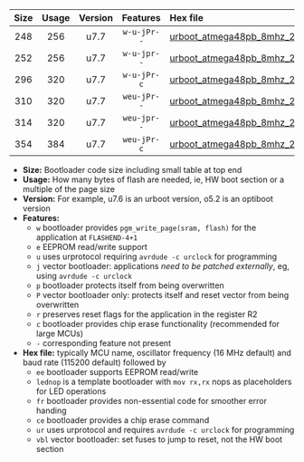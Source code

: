 |Size|Usage|Version|Features|Hex file|
|:-:|:-:|:-:|:-:|:--|
|248|256|u7.7|`w-u-jPr--`|[urboot_atmega48pb_8mhz_250000bps_lednop_ur_vbl.hex](https://raw.githubusercontent.com/stefanrueger/urboot.hex/main/mcus/atmega48pb/fcpu_8mhz/250000_bps/urboot_atmega48pb_8mhz_250000bps_lednop_ur_vbl.hex)|
|252|256|u7.7|`w-u-jpr--`|[urboot_atmega48pb_8mhz_250000bps_lednop_fr_ur_vbl.hex](https://raw.githubusercontent.com/stefanrueger/urboot.hex/main/mcus/atmega48pb/fcpu_8mhz/250000_bps/urboot_atmega48pb_8mhz_250000bps_lednop_fr_ur_vbl.hex)|
|296|320|u7.7|`w-u-jPr-c`|[urboot_atmega48pb_8mhz_250000bps_lednop_fr_ce_ur_vbl.hex](https://raw.githubusercontent.com/stefanrueger/urboot.hex/main/mcus/atmega48pb/fcpu_8mhz/250000_bps/urboot_atmega48pb_8mhz_250000bps_lednop_fr_ce_ur_vbl.hex)|
|310|320|u7.7|`weu-jPr--`|[urboot_atmega48pb_8mhz_250000bps_ee_lednop_ur_vbl.hex](https://raw.githubusercontent.com/stefanrueger/urboot.hex/main/mcus/atmega48pb/fcpu_8mhz/250000_bps/urboot_atmega48pb_8mhz_250000bps_ee_lednop_ur_vbl.hex)|
|314|320|u7.7|`weu-jpr--`|[urboot_atmega48pb_8mhz_250000bps_ee_lednop_fr_ur_vbl.hex](https://raw.githubusercontent.com/stefanrueger/urboot.hex/main/mcus/atmega48pb/fcpu_8mhz/250000_bps/urboot_atmega48pb_8mhz_250000bps_ee_lednop_fr_ur_vbl.hex)|
|354|384|u7.7|`weu-jPr-c`|[urboot_atmega48pb_8mhz_250000bps_ee_lednop_fr_ce_ur_vbl.hex](https://raw.githubusercontent.com/stefanrueger/urboot.hex/main/mcus/atmega48pb/fcpu_8mhz/250000_bps/urboot_atmega48pb_8mhz_250000bps_ee_lednop_fr_ce_ur_vbl.hex)|

- **Size:** Bootloader code size including small table at top end
- **Usage:** How many bytes of flash are needed, ie, HW boot section or a multiple of the page size
- **Version:** For example, u7.6 is an urboot version, o5.2 is an optiboot version
- **Features:**
  + `w` bootloader provides `pgm_write_page(sram, flash)` for the application at `FLASHEND-4+1`
  + `e` EEPROM read/write support
  + `u` uses urprotocol requiring `avrdude -c urclock` for programming
  + `j` vector bootloader: applications *need to be patched externally*, eg, using `avrdude -c urclock`
  + `p` bootloader protects itself from being overwritten
  + `P` vector bootloader only: protects itself and reset vector from being overwritten
  + `r` preserves reset flags for the application in the register R2
  + `c` bootloader provides chip erase functionality (recommended for large MCUs)
  + `-` corresponding feature not present
- **Hex file:** typically MCU name, oscillator frequency (16 MHz default) and baud rate (115200 default) followed by
  + `ee` bootloader supports EEPROM read/write
  + `lednop` is a template bootloader with `mov rx,rx` nops as placeholders for LED operations
  + `fr` bootloader provides non-essential code for smoother error handing
  + `ce` bootloader provides a chip erase command
  + `ur` uses urprotocol and requires `avrdude -c urclock` for programming
  + `vbl` vector bootloader: set fuses to jump to reset, not the HW boot section
